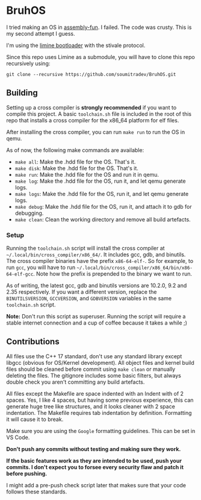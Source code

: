 # BruhOS

I tried making an OS in [assembly-fun](https://github.com/soumitradev/assembly-fun). I failed. The code was crusty. This is my second attempt I guess.

I'm using the [limine bootloader](https://github.com/limine-bootloader/limine) with the stivale protocol.

Since this repo uses Limine as a submodule, you will have to clone this repo recursively using:
```
git clone --recursive https://github.com/soumitradev/BruhOS.git
```

## Building

Setting up a cross compiler is **strongly recommended** if you want to compile this project. A basic `toolchain.sh` file is included in the root of this repo that installs a cross compiler for the x86_64 platform for elf files.

After installing the cross compiler, you can run `make run` to run the OS in qemu.

As of now, the following make commands are available:
- `make all`: Make the .hdd file for the OS. That's it.
- `make disk`: Make the .hdd file for the OS. That's it.
- `make run`: Make the .hdd file for the OS and run it in qemu.
- `make log`: Make the .hdd file for the OS, run it, and let qemu generate logs.
- `make logs`: Make the .hdd file for the OS, run it, and let qemu generate logs.
- `make debug`: Make the .hdd file for the OS, run it, and attach it to gdb for debugging.
- `make clean`: Clean the working directory and remove all build artefacts.

### Setup

Running the `toolchain.sh` script will install the cross compiler at `~/.local/bin/cross_compiler/x86_64/`. It includes gcc, gdb, and binutils. The cross compiler binaries have the prefix `x86-64-elf-`. So for example, to run `gcc`, you will have to run `~/.local/bin/cross_compiler/x86_64/bin/x86-64-elf-gcc`. Note how the prefix is prepended to the binary we want to run.

As of writing, the latest gcc, gdb and binutils versions are 10.2.0, 9.2 and 2.35 respectively. If you want a different version, replace the `BINUTILSVERSION`, `GCCVERSION`, and `GDBVERSION` variables in the same `toolchain.sh` script.

**Note:** Don't run this script as superuser. Running the script will require a stable internet connection and a cup of coffee because it takes a while ;)

## Contributions
All files use the C++ 17 standard, don't use any standard library except libgcc (obvious for OS/Kernel development). All object files and kernel build files should be cleaned before commit using `make clean` or manually deleting the files. The gitignore includes some basic filters, but always double check you aren't committing any build artefacts.

All files except the Makefile are space indented with an Indent with of 2 spaces. Yes, I like 4 spaces, but having some previous experience, this can generate huge tree like structures, and it looks cleaner with 2 space indentation. The Makefile requires tab indentation by definition. Formatting it will cause it to break.

Make sure you are using the `Google` formatting guidelines. This can be set in VS Code.

**Don't push any commits without testing and making sure they work.**

**If the basic features work as they are intended to be used, push your commits. I don't expect you to forsee every security flaw and patch it before pushing.**

I might add a pre-push check script later that makes sure that your code follows these standards.
